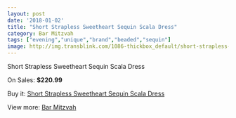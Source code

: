 ```yaml
---
layout: post
date: '2018-01-02'
title: "Short Strapless Sweetheart Sequin Scala Dress"
category: Bar Mitzvah
tags: ["evening","unique","brand","beaded","sequin"]
image: http://img.transblink.com/1086-thickbox_default/short-strapless-sweetheart-sequin-scala-dress.jpg
---
```

Short Strapless Sweetheart Sequin Scala Dress

On Sales: **$220.99**
<a href="https://www.transblink.com/en/bar-mitzvah/320-short-strapless-sweetheart-sequin-scala-dress.html"><amp-img layout="responsive" width="600" height="600" src="//img.transblink.com/1086-thickbox_default/short-strapless-sweetheart-sequin-scala-dress.jpg" alt="Short Strapless Sweetheart Sequin Scala Dress 0" /></a>
<a href="https://www.transblink.com/en/bar-mitzvah/320-short-strapless-sweetheart-sequin-scala-dress.html"><amp-img layout="responsive" width="600" height="600" src="//img.transblink.com/1088-thickbox_default/short-strapless-sweetheart-sequin-scala-dress.jpg" alt="Short Strapless Sweetheart Sequin Scala Dress 1" /></a>
<a href="https://www.transblink.com/en/bar-mitzvah/320-short-strapless-sweetheart-sequin-scala-dress.html"><amp-img layout="responsive" width="600" height="600" src="//img.transblink.com/1087-thickbox_default/short-strapless-sweetheart-sequin-scala-dress.jpg" alt="Short Strapless Sweetheart Sequin Scala Dress 2" /></a>

Buy it: [Short Strapless Sweetheart Sequin Scala Dress](https://www.transblink.com/en/bar-mitzvah/320-short-strapless-sweetheart-sequin-scala-dress.html "Short Strapless Sweetheart Sequin Scala Dress")

View more: [Bar Mitzvah](https://www.transblink.com/en/2-bar-mitzvah "Bar Mitzvah")